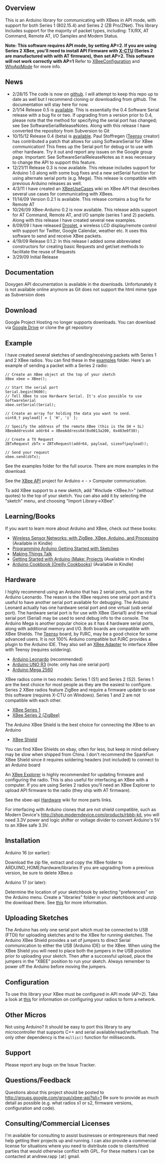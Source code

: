 ## Overview ##

This is an Arduino library for communicating with XBees in API mode, with support for both Series 1 (802.15.4) and Series 2 (ZB Pro/ZNet).  This library Includes support for the majority of packet types, including: TX/RX, AT Command, Remote AT, I/O Samples and Modem Status.

**Note: This software requires API mode, by setting  AP=2. If you are using Series 2 XBee, you'll need to install API Firmware with [X-CTU](http://www.digi.com/support/productdetail?pid=3352&osvid=57&type=utilities) (Series 2 are manufactured with with AT firmware), then set AP=2.  This software will not work correctly with AP=1**  Refer to [XBeeConfiguration](http://code.google.com/p/xbee-api/wiki/XBeeConfiguration) and [WhyApiMode](http://code.google.com/p/xbee-api/wiki/WhyApiMode) for more info.

## News ##
  * 2/28/15 The code is now on [github](https://github.com/andrewrapp/xbee-arduino). I will attempt to keep this repo up to date as well but I recommend cloning or downloading from github. The documentation will stay here for now.
  * 2/1/14 Release 0.5 is [available](https://drive.google.com/folderview?id=0B_wZzfmSl2b0NmdoVzdNR1F4R00&usp=sharing). This is essentially the 0.4 Software Serial release with a bug fix or two. If upgrading from a version prior to 0.4, please note that the method for specifying the serial port has changed; see See SoftwareSerialReleaseNotes. Along with this release I have converted the repository from Subversion to Git
  * 10/15/12 Release 0.4 (beta) is [available](http://xbee-arduino.googlecode.com/files/xbee-arduino-0.4-softwareserial-beta.zip). Paul Stoffregen ([Teensy](http://www.pjrc.com/teensy/) creator) has contributed a patch that allows for using SoftwareSerial for XBee communication! This frees up the Serial port for debug or to use with other hardware. Try it out and report any issues on the Google group page. Important: See SoftwareSerialReleaseNotes as it was necessary to change the API to support this feature.
  * 12/21/11 Release 0.3 is now available.  This release includes support for Arduino 1.0 along with some bug fixes and a new setSerial function for using alternate serial ports (e.g. Mega).  This release is compatible with previous Arduino releases as well.
  * 4/3/11 I have created an [XBeeUseCases](http://code.google.com/p/xbee-api/wiki/XBeeUseCases) wiki on XBee API that describes several use cases for communicating with XBees.
  * 11/14/09 Version 0.2.1 is available.  This release contains a bug fix for Remote AT
  * 10/26/09 XBee-Arduino 0.2 is now available.  This release adds support for AT Command, Remote AT, and I/O sample (series 1 and 2) packets.  Along with this release I have created several new examples.
  * 8/09/09 I have released [Droplet](http://rapplogic.blogspot.com/2009/08/droplet.html), a wireless LCD display/remote control with support for Twitter, Google Calendar, weather etc.  It uses this software to send and receive XBee packets.
  * 4/19/09 Release 0.1.2: In this release I added some abbreviated constructors for creating basic Requests and get/set methods to facilitate the reuse of Requests
  * 3/29/09 Initial Release

## Documentation ##

Doxygen API documentation is available in the downloads. Unfortunately it is not available online anymore as Git does not support the html mime type as Subversion does


## Download ##

Google Project Hosting no longer supports downloads. You can download via [Google Drive](https://drive.google.com/folderview?id=0B_wZzfmSl2b0NmdoVzdNR1F4R00&usp=sharing) or clone the git repository

## Example ##

I have created several sketches of sending/receiving packets with Series 1 and 2 XBee radios. You can find these in the [examples](http://code.google.com/p/xbee-arduino/source/browse/#svn/trunk/examples) folder.  Here's an example of sending a packet with a Series 2 radio:

```
// Create an XBee object at the top of your sketch
XBee xbee = XBee();

// Start the serial port
Serial.begin(9600);
// Tell XBee to use Hardware Serial. It's also possible to use SoftwareSerial
xbee.setSerial(Serial);

// Create an array for holding the data you want to send.
uint8_t payload[] = { 'H', 'i' };

// Specify the address of the remote XBee (this is the SH + SL)
XBeeAddress64 addr64 = XBeeAddress64(0x0013a200, 0x403e0f30);

// Create a TX Request
ZBTxRequest zbTx = ZBTxRequest(addr64, payload, sizeof(payload));

// Send your request
xbee.send(zbTx);

```

See the examples folder for the full source.  There are more examples in the download.

See the [XBee API](http://code.google.com/p/xbee-api/) project for Arduino < - > Computer communication.

To add XBee support to a new sketch, add "#include <XBee.h>" (without quotes) to the top of your sketch.  You can also add it by selecting the "sketch" menu, and choosing "Import Library->XBee".

## Learning/Books ##

If you want to learn more about Arduino and XBee, check out these books:

  * [Wireless Sensor Networks: with ZigBee, XBee, Arduino, and Processing](http://www.amazon.com/gp/product/0596807732?ie=UTF8&tag=xbapra-20&linkCode=as2&camp=1789&creative=9325&creativeASIN=0596807732Building) (Available in Kindle)
  * [Programming Arduino Getting Started with Sketches](http://www.amazon.com/gp/product/0071784225/ref=as_li_ss_tl?ie=UTF8&camp=1789&creative=390957&creativeASIN=0071784225&linkCode=as2&tag=xbapra-20)
  * [Making Things Talk](http://www.amazon.com/gp/product/1449392431/ref=as_li_ss_tl?ie=UTF8&camp=1789&creative=390957&creativeASIN=1449392431&linkCode=as2&tag=xbapra-20)
  * [Getting Started with Arduino (Make: Projects](http://www.amazon.com/gp/product/B0027HY20I/ref=as_li_ss_tl?ie=UTF8&camp=1789&creative=390957&creativeASIN=B0027HY20I&linkCode=as2&tag=xbapra-20) (Available in Kindle)
  * [Arduino Cookbook (Oreilly Cookbooks)](http://www.amazon.com/gp/product/1449313876/ref=as_li_ss_tl?ie=UTF8&camp=1789&creative=390957&creativeASIN=1449313876&linkCode=as2&tag=xbapra-20) (Available in Kindle)

## Hardware ##

I highly recommend using an Arduino that has 2 serial ports, such as the Arduino Leonardo. The reason is the XBee requires one serial port and it's useful to have another serial port available for debugging. The Arduino Leonard actually has one hardware serial port and one virtual (usb serial port). The hardware serial port is for use with XBee (Serial1) and the virtual serial port (Serial) may be used to send debug info to the console. The Arduino Mega is another popular choice as it has 4 hardware serial ports, along with additional memory and I/O. Both boards are compatible with XBee Shields. The [Teensy](http://www.pjrc.com/teensy/) board, by PJRC,  may be a good choice for some advanced users. It is not 100% Arduino compatible but PJRC provides a plugin to the Arduino IDE. They also sell an [XBee Adapter](http://www.pjrc.com/store/xbee_adaptor.html) to interface XBee with Teensy (requires soldering).

  * [Arduino Leonardo](http://www.amazon.com/gp/product/B008A36HQA/ref=as_li_qf_sp_asin_tl?ie=UTF8&camp=1789&creative=9325&creativeASIN=B008A36HQA&linkCode=as2&tag=xbapra-20) (recommended)
  * [Arduino UNO R3](http://www.amazon.com/gp/product/B006H06TVG/ref=as_li_qf_sp_asin_tl?ie=UTF8&camp=1789&creative=9325&creativeASIN=B006H06TVG&linkCode=as2&tag=xbapra-20) (note: only has one serial port)
  * [Arduino Mega 2560](http://www.amazon.com/gp/product/B006H0DWZW/ref=as_li_qf_sp_asin_tl?ie=UTF8&camp=1789&creative=9325&creativeASIN=B006H0DWZW&linkCode=as2&tag=xbapra-20)

XBee radios come in two models: Series 1 (S1) and Series 2 (S2). Series 1 are the best choice for most people as they are the easiest to configure. Series 2 XBee radios feature ZigBee and require a firmware update to use this software (requires X-CTU on Windows). Series 1 and 2 are not compatible with each other.

  * [XBee Series 1 ](http://www.amazon.com/gp/product/B004G4ZHK4/ref=as_li_qf_sp_asin_tl?ie=UTF8&camp=1789&creative=9325&creativeASIN=B004G4ZHK4&linkCode=as2&tag=xbapra-20)
  * [XBee Series 2 (ZigBee)](http://www.amazon.com/gp/product/B007R9U1QA/ref=as_li_qf_sp_asin_tl?ie=UTF8&camp=1789&creative=9325&creativeASIN=B007R9U1QA&linkCode=as2&tag=xbapra-20)

The Arduino XBee Shield is the best choice for connecting the XBee to an Arduino

  * [XBee Shield](http://www.amazon.com/gp/product/B006TQ30TW/ref=as_li_qf_sp_asin_tl?ie=UTF8&camp=1789&creative=9325&creativeASIN=B006TQ30TW&linkCode=as2&tag=xbapra-20)

You can find XBee Shields on ebay, often for less, but keep in mind delivery may be slow when shipped from China. I don't recommend the SparkFun XBee Shield since it requires soldering headers (not included) to connect to an Arduino board

An [XBee Explorer](http://www.amazon.com/gp/product/B004G4XUXU/ref=as_li_ss_tl?ie=UTF8&tag=xbapra-20&linkCode=as2&camp=217145&creative=399373&creativeASIN=B004G4XUXU) is highly recommended for updating firmware and configuring the radio.  This is also useful for interfacing an XBee with a computer. If you are using Series 2 radios you'll need an XBee Explorer to upload API firmware to the radio (they ship with AT firmware).

See the xbee-api [Hardware](https://code.google.com/p/xbee-api/wiki/Hardware?ts=1371045159&updated=Hardware) wiki for more parts links.

For interfacing with Arduino clones that are not shield compatible, such as Modern Device's http://shop.moderndevice.com/products/rbbb-kit, you will need 3.3V power and logic shifter or voltage divider to convert Arduino's 5V to an XBee safe 3.3V.

## Installation ##

Arduino 16 (or earlier):

Download the zip file, extract and copy the XBee folder to ARDUINO\_HOME/hardware/libraries
If you are upgrading from a previous version, be sure to delete XBee.o

Arduino 17 (or later):

Determine the location of your sketchbook by selecting "preferences" on the Arduino menu.  Create a "libraries" folder in your sketchbook and unzip the download there.  See [this](http://arduino.cc/blog/?p=313) for more information.

## Uploading Sketches ##

The Arduino has only one serial port which must be connected to USB (FTDI) for uploading sketches and to the XBee for running sketches.  The Arduino XBee Shield provides a set of jumpers to direct Serial communication to either the USB (Arduino IDE) or the XBee.  When using the XBee Shield you will need to place both the jumpers in the USB position prior to uploading your sketch.  Then after a successful upload, place the jumpers in the "XBEE" position to run your sketch.  Always remember to power off the Arduino before moving the jumpers.

## Configuration ##

To use this library your XBee must be configured in API mode (AP=2).  Take a look at [this](http://code.google.com/p/xbee-api/wiki/XBeeConfiguration) for information on configuring your radios to form a network.

## Other Micros ##

Not using Arduino?  It should be easy to port this library to any microcontroller that supports C++ and serial available/read/write/flush.  The only other dependency is the `millis()` function for milliseconds.

## Support ##

Please report any bugs on the Issue Tracker.

## Questions/Feedback ##

Questions about this project should be posted to  http://groups.google.com/group/xbee-api?pli=1  Be sure to provide as much detail as possible (e.g. what radios s1 or s2, firmware versions, configuration and code).

## Consulting/Commercial Licenses ##

I'm available for consulting to assist businesses or entrepreneurs that need help getting their projects up and running. I can also provide a commercial license for situations where you need to distribute code to clients/third parties that would otherwise conflict with GPL. For these matters I can be contacted at andrew.rapp `[`at`]` gmail.